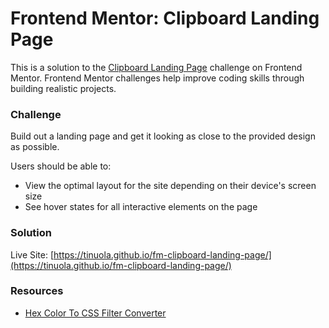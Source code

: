 # Frontend Mentor: Clipboard Landing Page
This is a solution to the [Clipboard Landing Page](https://www.frontendmentor.io/challenges/clipboard-landing-page-5cc9bccd6c4c91111378ecb9) challenge on Frontend Mentor. Frontend Mentor challenges help improve coding skills through building realistic projects.


### Challenge

Build out a landing page and get it looking as close to the provided design as possible.

Users should be able to:
- View the optimal layout for the site depending on their device's screen size
- See hover states for all interactive elements on the page


### Solution

Live Site: [https://tinuola.github.io/fm-clipboard-landing-page/](https://tinuola.github.io/fm-clipboard-landing-page/)


### Resources

- [Hex Color To CSS Filter Converter](https://isotropic.co/tool/hex-color-to-css-filter/)